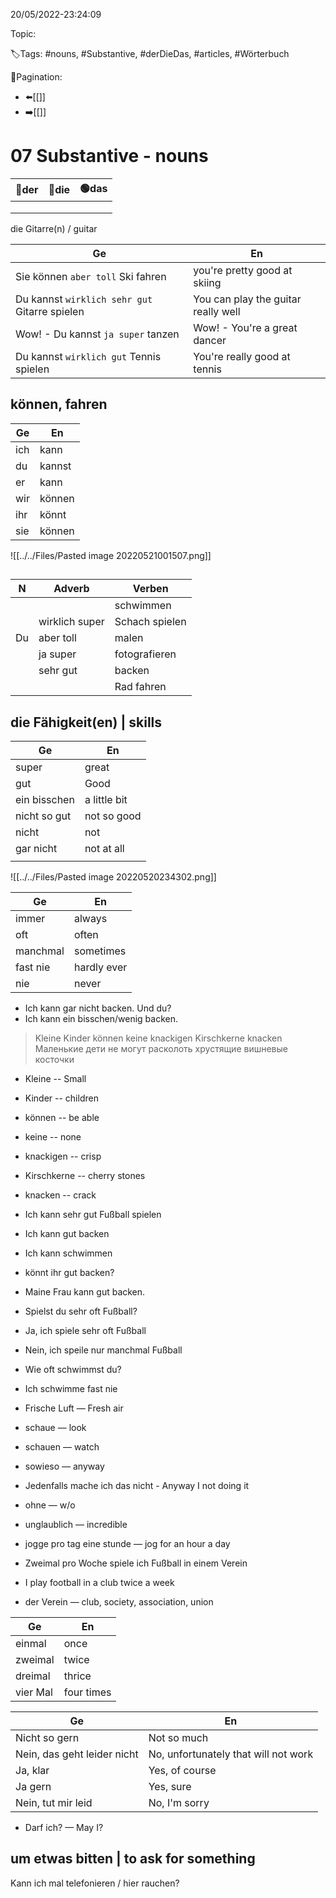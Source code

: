 20/05/2022-23:24:09

Topic:

🏷️Tags: #nouns, #Substantive, #derDieDas, #articles, #Wörterbuch

🧭Pagination:
- ⬅️[[]]
- ➡️[[]]

# 07 Substantive - nouns

| 🔵der | 🔴die | 🟢das |
|-------|-------|-------|
|       |       |       |
|       |       |       |
|       |       |       |


die
Gitarre(n) / guitar


| Ge                                            | En                                  |
|-----------------------------------------------|-------------------------------------|
| Sie können `aber toll` Ski fahren             | you're pretty good at skiing        |
| Du kannst `wirklich sehr gut` Gitarre spielen | You can play the guitar really well |
| Wow! - Du kannst `ja super` tanzen            | Wow! - You're a great dancer        |
| Du kannst `wirklich gut` Tennis spielen       | You're really good at tennis        |


## können, fahren

| Ge   | En     |
|------|--------|
| ich	 | kann   |
| du	  | kannst |
| er	  | kann   |
| wir	 | können |
| ihr	 | könnt  |
| sie	 | können |


![[../../Files/Pasted image 20220521001507.png]]

##

| N   | Adverb         | Verben         |
|-----|----------------|----------------|
|     |                | schwimmen      |
|     | wirklich super | Schach spielen |
| Du  | aber toll      | malen          |
|     | ja super       | fotografieren  |
|     | sehr gut       | backen         |
|     |                | Rad fahren     |

## die Fähigkeit(en) | skills

| Ge            | En            |
|---------------|---------------|
| super         | great         |
| gut           | Good          |
| ein bisschen  | a little bit  |
| nicht so gut  | not so good   |
| nicht         | not           |
| gar nicht     | not at all    |
|               |               |

![[../../Files/Pasted image 20220520234302.png]]

| Ge        | En             |
|-----------|----------------|
| immer     | always         |
| oft       | often          |
| manchmal  | sometimes      |
| fast nie  | hardly ever    |
| nie       | never          |


- Ich kann gar nicht backen. Und du?
- Ich kann ein bisschen/wenig backen.

> Kleine Kinder können keine knackigen Kirschkerne knacken
> Маленькие дети не могут расколоть хрустящие вишневые косточки

- Kleine -- Small
- Kinder -- children
- können -- be able
- keine -- none
- knackigen -- crisp
- Kirschkerne -- cherry stones
- knacken -- crack

- Ich kann sehr gut Fußball spielen
- Ich kann gut backen
- Ich kann schwimmen
- könnt ihr gut backen?
- Maine Frau kann gut backen.

- Spielst du sehr oft Fußball?
- Ja, ich spiele sehr oft Fußball
- Nein, ich speile nur manchmal Fußball

- Wie oft schwimmst du?
- Ich schwimme fast nie


- Frische Luft — Fresh air
- schaue — look
- schauen — watch
- sowieso — anyway
- Jedenfalls mache ich das nicht - Anyway I not doing it
- ohne — w/o
- unglaublich — incredible
- jogge pro tag eine stunde — jog for an hour a day
- Zweimal pro Woche spiele ich Fußball in einem Verein
- I play football in a club twice a week
- der Verein — club, society, association, union


| Ge       | En         |
|----------|------------|
| einmal   | once       |
| zweimal  | twice      |
| dreimal  | thrice     |
| vier Mal | four times |



| Ge                          | En                                   |
|-----------------------------|--------------------------------------|
| Nicht so gern               | Not so much                          |
| Nein, das geht leider nicht | No, unfortunately that will not work |
| Ja, klar                    | Yes, of course                       |
| Ja gern                     | Yes, sure                            |
| Nein, tut mir leid          | No, I'm sorry                        |

- Darf ich? — May I?

## um etwas bitten | to ask for something

Kann ich mal telefonieren / hier rauchen?





